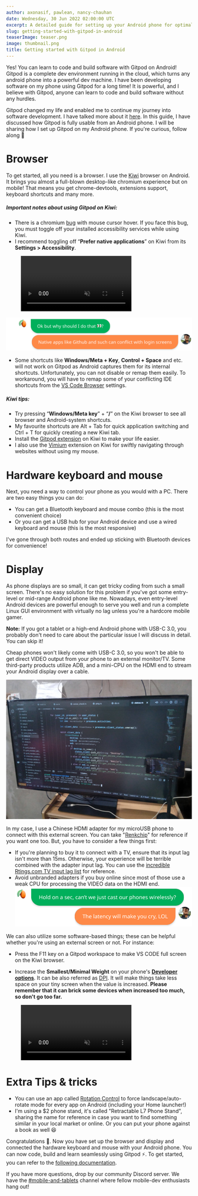 ```yaml
---
author: axonasif, pawlean, nancy-chauhan
date: Wednesday, 30 Jun 2022 02:00:00 UTC
excerpt: A detailed guide for setting up your Android phone for optimal development experience with Gitpod
slug: getting-started-with-gitpod-in-android
teaserImage: teaser.png
image: thumbnail.png
title: Getting started with Gitpod in Android
---
```


<script context="module">
  export const prerender = true;
</script>

Yes! You can learn to code and build software with Gitpod on Android! Gitpod is a complete dev environment running in the cloud, which turns any android phone into a powerful dev machine. I have been developing software on my phone using Gitpod for a long time! It is powerful, and I believe with Gitpod, anyone can learn to code and build software without any hurdles.

Gitpod changed my life and enabled me to continue my journey into software development. I have talked more about it [here](../blog/software-development-from-my-android-phone-at-datacenter-speeds). In this guide, I have discussed how Gitpod is fully usable from an Android phone. I will be sharing how I set up Gitpod on my Android phone. If you're curious, follow along 🚀

# Browser

To get started, all you need is a browser. I use the [Kiwi](https://kiwibrowser.com/) browser on Android. It brings you almost a full-blown desktop-like chromium experience but on mobile! That means you get chrome-devtools, extensions support, keyboard shortcuts and many more.

##### Important notes about using Gitpod on Kiwi:

-   There is a chromium [bug](https://bugs.chromium.org/p/chromium/issues/detail?id=1202651) with mouse cursor hover. If you face this bug, you must toggle off your installed accessibility services while using Kiwi.
-   I recommend toggling off “**Prefer native applications**” on Kiwi from its **Settings > Accessibility**.
<figure>
<video preload="metadata" controls muted class="shadow-medium w-full rounded-xl max-w-3xl mt-x-small" alt="Toggle off auto native app opening" src="/images/guides/getting-started-with-gitpod-in-android/kiwi_settings.mp4" type="video/webm"></video>
</figure>

![conversation 1](../../../../static/images/guides/getting-started-with-gitpod-in-android/convo.svg 'kumquat asks')

-   Some shortcuts like **Windows/Meta + Key**, **Control + Space** and etc. will not work on Gitpod as Android captures them for its internal shortcuts. Unfortunately, you can not disable or remap them easily. To workaround, you will have to remap some of your conflicting IDE shortcuts from the [VS Code Browser](https://www.gitpod.io/docs/references/ides-and-editors/vscode-browser) settings.

##### Kiwi tips:

-   Try pressing “**Windows/Meta key**” + “**/**” on the Kiwi browser to see all browser and Android-system shortcuts.
-   My favourite shortcuts are Alt + Tab for quick application switching and Ctrl + T for quickly creating a new Kiwi tab.
-   Install the [Gitpod extension](https://chrome.google.com/webstore/detail/gitpod-always-ready-to-co/dodmmooeoklaejobgleioelladacbeki) on Kiwi to make your life easier.
-   I also use the [Vimium](https://chrome.google.com/webstore/detail/vimium/dbepggeogbaibhgnhhndojpepiihcmeb?hl=en) extension on Kiwi for swiftly navigating through websites without using my mouse.

# Hardware keyboard and mouse

Next, you need a way to control your phone as you would with a PC. There are two easy things you can do:

-   You can get a Bluetooth keyboard and mouse combo (this is the most convenient choice)
-   Or you can get a USB hub for your Android device and use a wired keyboard and mouse (this is the most responsive)

I've gone through both routes and ended up sticking with Bluetooth devices for convenience!

# Display

As phone displays are so small, it can get tricky coding from such a small screen. There's no easy solution for this problem if you've got some entry-level or mid-range Android phone like me. Nowadays, even entry-level Android devices are powerful enough to serve you well and run a complete Linux GUI environment with virtually no lag unless you're a hardcore mobile gamer.

**Note:** If you got a tablet or a high-end Android phone with USB-C 3.0, you probably don't need to care about the particular issue I will discuss in detail. You can skip it!

Cheap phones won't likely come with USB-C 3.0, so you won't be able to get direct VIDEO output from your phone to an external monitor/TV. Some third-party products utilize ADB, and a mini-CPU on the HDMI end to stream your Android display over a cable.

![external monitor](../../../../static/images/guides/getting-started-with-gitpod-in-android/external_monitor.jpg 'external monitor setup with android')

In my case, I use a Chinese HDMI adapter for my microUSB phone to connect with this external screen. You can take "[Renkchip](https://www.amazon.com/dp/B08DLJCV55/)" for reference if you want one too. But, you have to consider a few things first:

-   If you're planning to buy it to connect with a TV, ensure that its input lag isn't more than 15ms. Otherwise, your experience will be terrible combined with the adapter input lag. You can use the [incredible Rtings.com TV input lag list](https://www.rtings.com/tv/tests/inputs/input-lag) for reference.
-   Avoid unbranded adapters if you buy online since most of those use a weak CPU for processing the VIDEO data on the HDMI end.
    ![conversation 2](../../../../static/images/guides/getting-started-with-gitpod-in-android/convo2.svg 'kumquat asks')

We can also utilize some software-based things; these can be helpful whether you're using an external screen or not. For instance:

-   Press the F11 key on a Gitpod workspace to make VS CODE full screen on the Kiwi browser.

-   Increase the **Smallest/Minimal Weight** on your phone's [**Developer options**](https://developer.android.com/studio/debug/dev-options#enable). It can be also referred as [DPI](https://en.wikipedia.org/wiki/Dots_per_inch). It will make things take less space on your tiny screen when the value is increased. **Please remember that it can brick some devices when increased too much, so don't go too far.**
<figure>
<video preload="metadata" controls muted class="shadow-medium w-full rounded-xl max-w-3xl mt-x-small" alt="modify DPI without root" src="/images/guides/getting-started-with-gitpod-in-android/modify_dpi.mp4" type="video/webm"></video>
</figure>

# Extra Tips & tricks

-   You can use an app called [Rotation Control](https://play.google.com/store/apps/details?id=org.crape.rotationcontrol) to force landscape/auto-rotate mode for every app on Android (including your Home launcher!)
-   I'm using a $2 phone stand, it's called "Retractable L7 Phone Stand", sharing the name for reference in case you want to find something similar in your local market or online. Or you can put your phone against a book as well 😆

Congratulations 🎉. Now you have set up the browser and display and connected the hardware keyboard and mouse with your Android phone. You can now code, build and learn seamlessly using Gitpod ⚡️. To get started, you can refer to the [following documentation](https://www.gitpod.io/docs/introduction/getting-started).

If you have more questions, drop by our community Discord server. We have the [#mobile-and-tablets](https://discord.com/channels/816244985187008514/890901203624534026) channel where fellow mobile-dev enthusiasts hang out!
